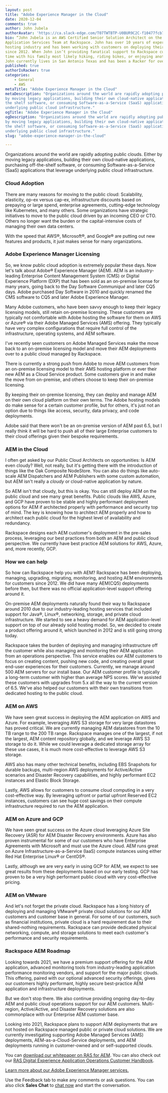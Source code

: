 ```yaml
---
layout: post
title: "Adobe Experience Manager in the Cloud"
date: 2020-12-04
comments: true
author: John Jubela
authorAvatar: 'https://ca.slack-edge.com/T07TWTBTP-U0BUR9C2C-f10477fcb7d9-512'
bio: “John Jubela is an AWS Certified Senior Solution Architect on the Rackspace
Application Services Team at Rackspace. John has over 10 years of experience in the cloud
hosting industry and has been working with customers on deploying their AEM applications
since 2012. When John isn’t providing fanatical support to Rackspace customers, he spends
time with his family most likely hiking, riding bikes, or enjoying another outdoor activity.
John currently lives in San Antonio Texas and has been a Racker for over 10 years.”
published: true
authorIsRacker: true
categories:
    - General
    - AWS
metaTitle: "Adobe Experience Manager in the Cloud"
metaDescription: "Organizations around the world are rapidly adopting public clouds. Either
by moving legacy applications, building their own cloud-native applications, purchasing off
the shelf software, or consuming Software-as-a-Service (SaaS) applications that leverage
underlying public cloud infrastructure."
ogTitle: "Adobe Experience Manager in the Cloud"
ogDescription: "Organizations around the world are rapidly adopting public clouds. Either
by moving legacy applications, building their own cloud-native applications, purchasing off
the shelf software, or consuming Software-as-a-Service (SaaS) applications that leverage
underlying public cloud infrastructure."
slug: "adobe-experience-manager-in-the-cloud"

---
```


Organizations around the world are rapidly adopting public clouds. Either by moving legacy
applications, building their own cloud-native applications, purchasing off-the-shelf
software, or consuming Software-as-a-Service (SaaS) applications that leverage underlying
public cloud infrastructure.

<!--more-->

### Cloud Adoption

There are many reasons for moving to the public cloud: Scalability, elasticity, op-ex
versus cap-ex, infrastructure discounts based on prepaying or large spend, enterprise
agreements, cutting-edge technology like Kubernetes, and many others. Some organizations
have strategic initiatives to move to the public cloud driven by an incoming CEO or CTO.
Others no longer want the burden or the capital-intensive costs of managing their own data
centers.

With the speed that AWS&reg;, Microsoft&reg;, and Google&reg; are putting out new features
and products, it just makes sense for many organizations.

### Adobe Experience Manager Licensing

So, we know public cloud adoption is extremely popular these days. Now let's talk about
Adobe&reg; Experience Manager (AEM). AEM is an industry-leading Enterprise Content Management
System (CMS) or Digital Experience Platform (DXP) that has been sold as an on-premise license
for many years, going back to the Day Software *Communiqué* and later CQ5 days. Adobe
purchased Day Software in 2010 and quickly renamed the CMS software to CQ5 and later Adobe
Experience Manager.

Many Adobe customers, who have been savvy enough to keep their legacy licensing models,
still retain on-premise licensing. These customers are typically not comfortable with Adobe
hosting the software for them on AWS or Azure&reg; via their Adobe Managed Services (AMS)
offering. They typically have very complex configurations that require full control of the
infrastructure, operating systems, and AEM software.

I've recently seen customers on Adobe Managed Services make the move back to an on-premise
licensing model and move their AEM deployments over to a public cloud managed by Rackspace.

There is currently a strong push from Adobe to move AEM customers from an on-premise
licensing model to their AMS hosting platform or ever their new AEM as a Cloud Service product.
Some customers give in and make the move from on-premise, and others choose to keep their
on-premise licensing.  

By keeping their on-premise licensing, they can deploy and manage AEM on their own cloud
platform on their own terms. The Adobe hosting models do make sense for a certain customer
profile, but for others, it's just not an option due to things like access, security, data
privacy, and code deployments.

Adobe said that there won't be an on-premise version of AEM past 6.5, but I really think
it will be hard to push all of their large Enterprise customers to their cloud offerings
given their bespoke requirements.

### AEM in the Cloud

I often get asked by our Public Cloud Architects on opportunities: Is AEM even cloudy? Well,
not really, but it's getting there with the introduction of things like the Oak Composite
NodeStore. You can also do things like auto-scale AEM Dispatchers and AEM Publishers with
some custom automation, but AEM isn't really a *cloudy* or cloud-native application by
nature.

So AEM isn't that cloudy, but this is okay. You can still deploy AEM on the public cloud
and see many great benefits. Public clouds like AWS, Azure, and GCP have proven to be stable
and highly performant deployment options for AEM if architected properly with performance
and security top of mind. The key is knowing how to architect AEM properly and how to
architect each public cloud for the highest level of availability and redundancy.

Rackspace designs each AEM customer's deployment in the pre-sales process, leveraging our
best practices from both an AEM and public cloud perspective. We currently have best
practice AEM solutions for AWS, Azure, and, more recently, GCP.

### How we can help

So how can Rackspace help you with AEM? Rackspace has been deploying, managing, upgrading,
migrating, monitoring, and hosting AEM environments for customers since 2012. We did have
many AEM(CQ5) deployments before then, but there was no official application-level support
offering around it.

On-premise AEM deployments naturally found their way to Rackspace around 2010 due to our
industry-leading hosting services that included support for Java&reg;, Linux&reg;,
networking, storage, and private cloud infrastructure. We started to see a heavy demand for
AEM application-level support on top of our already solid hosting model. So, we decided to
create a product offering around it, which launched in 2012 and is still going strong today.

Rackspace takes the burden of deploying and managing infrastructure off the customer while
also managing and monitoring their AEM application from an operations perspective. This
service enables our AEM customers to focus on creating content, pushing new code, and
creating overall great end-user experiences for their customers. Currently, we manage around
500 AEM servers for our install base. Our AEM customer profile is typically a long-term
customer with higher than average NPS scores. We've assisted these customers with upgrades
from 5.x all the way to the current version of 6.5. We've also helped our customers with
their own transitions from dedicated hosting to the public cloud.

### AEM on AWS

We have seen great success in deploying the AEM application on AWS and Azure. For example,
leveraging AWS S3 storage for very large datastores has proved critical. We are currently
managing AEM datastores from the 10 TB range to the 200 TB range. Rackspace manages one of
the largest, if not the largest, AEM content repository globally, and we leverage AWS S3
storage to do it. While we could leverage a dedicated storage array for these use cases,
it is much more cost-effective to leverage AWS S3 storage.

AWS also has many other technical benefits, including EBS Snapshots for durable backups,
multi-region AWS deployments for Active/Active scenarios and Disaster Recovery capabilities,
and highly performant EC2 instances and Elastic Block Storage.

Lastly, AWS allows for customers to consume cloud computing in a very cost-effective way.
By leveraging upfront or partial upfront Reserved EC2 instances, customers can see huge cost
savings on their compute infrastructure required to run the AEM application.

### AEM on Azure and GCP

We have seen great success on the Azure cloud leveraging Azure Site Recovery (ASR) for AEM
Disaster Recovery environments. Azure has also proven instrumental for some of our customers
who have Enterprise Agreements with Microsoft and must use the Azure cloud. AEM runs great
on Azure Infrastructure-as-a-Service (IaaS) compute instances using either Red Hat Enterprise
Linux&reg; or CentOS&reg;.

Lastly, although we are very early in using GCP for AEM, we expect to see great results
from these deployments based on our early testing. GCP has proven to be a very high
performant public cloud with very cost-effective pricing.

### AEM on VMware

And let's not forget the private cloud. Rackspace has a long history of deploying and
managing VMware&reg; private cloud solutions for our AEM customers and customer base in
general. For some of our customers, such as financial institutions, private cloud is a hard
requirement due to their shared-nothing requirements. Rackspace can provide dedicated
physical networking, compute, and storage solutions to meet each customer's performance and
security requirements.

### Rackspace AEM Roadmap

Looking towards 2021, we have a premium support offering for the AEM application, advanced
monitoring tools from industry-leading application performance monitoring vendors, and
support for the major public clouds. This offering, paired with our optional advanced
security offerings, gives our customers highly performant, highly secure best-practice AEM
application and infrastructure deployments.

But we don't stop there. We also continue providing ongoing day-to-day AEM and public cloud
operations support for our AEM customers. Multi-region, Active/Active, and Disaster Recovery
solutions are also commonplace with our Enterprise AEM customer base.

Looking into 2021, Rackspace plans to support AEM deployments that are not hosted on
Rackspace managed public or private cloud solutions. We are currently investigating
supporting Adobe Managed Services (AMS) deployments, AEM-as-a-Cloud-Service deployments,
and AEM deployments running in customer-owned and or self-supported clouds.

You can [download our whitepaper on RAS for AEM](https://www.rackspace.com/resources/rackspace-application-services-adobe-experience-manager).
You can also check out our [RAS Digital Experience Application Operations Customer Handbook](https://developer.rackspace.com/docs/dxp-customer-handbook/).

<a class="cta purple" id="cta" href="https://www.rackspace.com/applications/adobe-experience-manager">Learn more about our Adobe Experience Manager services.</a>

Use the Feedback tab to make any comments or ask questions. You can also click
**Sales Chat** to [chat now](https://www.rackspace.com/) and start the conversation.
